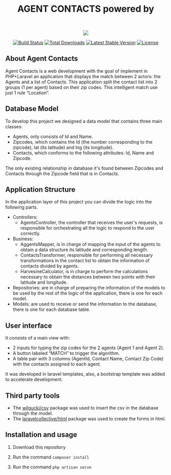 <h1 align="center">AGENT CONTACTS powered by </h1>
<br>
<p align="center"><img src="https://laravel.com/assets/img/components/logo-laravel.svg"></p>

<p align="center">
<a href="https://travis-ci.org/laravel/framework"><img src="https://travis-ci.org/laravel/framework.svg" alt="Build Status"></a>
<a href="https://packagist.org/packages/laravel/framework"><img src="https://poser.pugx.org/laravel/framework/d/total.svg" alt="Total Downloads"></a>
<a href="https://packagist.org/packages/laravel/framework"><img src="https://poser.pugx.org/laravel/framework/v/stable.svg" alt="Latest Stable Version"></a>
<a href="https://packagist.org/packages/laravel/framework"><img src="https://poser.pugx.org/laravel/framework/license.svg" alt="License"></a>
</p>

## About Agent Contacts

Agent Contacts is a web development with the goal of implement in PHP+Laravel an application that displays the match between 2 actors: the Agents and a list of Contacts. This application split the contact list into 2 groups (1 per agent) based on their zip codes. This intelligent match use just 1 rule “Location”.

## Database Model

To develop this project we designed a data model that contains three main classes:

- Agents, only consists of Id and Name.
- Zipcodes, which contains the Id (the number corresponding to the zipcode), lat (its latitude) and lng (its longitude).
- Contacts, which conforms to the following attributes: Id, Name and Zipcode.

The only existing relationship in database it's found between Zipcodes and Contacts through the Zipcode field that is in Contacts.

## Application Structure

In the application layer of this project you can divide the logic into the following parts.

- Controllers:
    - AgentsController, the controller that receives the user's requests, is responsible for orchestrating all the logic to respond to the user correctly.
- Business:
    - AggentsMapper, is in charge of mapping the input of the agents to obtain a data structure its latitude and corresponding length.
    - ContactsTransformer, responsible for performing all necessary transformations in the contact list to obtain the information of contacts divided by agents.
    - HarvesineCalculator, is in charge to perform the calculations necessary to obtain the distances between two points with their latitude and longitude.
- Repositories: are in charge of preparing the information of the models to be used by the rest of the logic of the application, there is one for each model.
- Models: are used to receive or send the information to the database, there is one for each database table.

## User interface

It consists of a main view with:

- 2 inputs for typing the zip codes for the 2 agents (Agent 1 and Agent 2). 
- A button labeled “MATCH” to trigger the algorithm.
- A table pair with 3 columns (AgentId, Contact Name, Contact Zip Code) with the contacts assigned to each agent.

It was developed in laravel templates, also, a bootstrap template was added to accelerate development.

## Third party tools

- The [wilgucki/csv](https://github.com/wilgucki/csv) package was used to insert the csv in the database through the model.
- The [laravelcollective/html](https://laravelcollective.com/) package was used to create the forms in html.

## Installation and usage

1. Download this repository

2. Run the command `composer install`

3. Run the command `php artisan serve`
